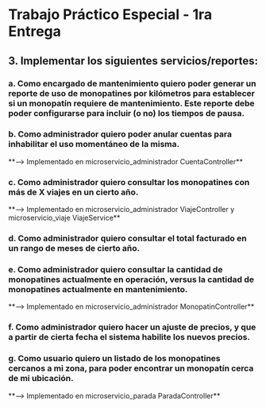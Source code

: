 <h1>Trabajo Práctico Especial - 1ra Entrega</h1>

<h2>3. Implementar los siguientes servicios/reportes:</h2>

<h3>a. Como encargado de mantenimiento quiero poder generar un reporte de uso de monopatines por
kilómetros para establecer si un monopatín requiere de mantenimiento. Este reporte debe poder
configurarse para incluir (o no) los tiempos de pausa.</h3>

<h3>b. Como administrador quiero poder anular cuentas para inhabilitar el uso momentáneo de la
misma.</h3>
**--> Implementado en microservicio_administrador CuentaController**

<h3>c. Como administrador quiero consultar los monopatines con más de X viajes en un cierto año.</h3>
**--> Implementado en microservicio_administrador ViajeController y microservicio_viaje ViajeService**

<h3>d. Como administrador quiero consultar el total facturado en un rango de meses de cierto año.</h3>

<h3>e. Como administrador quiero consultar la cantidad de monopatines actualmente en operación,
versus la cantidad de monopatines actualmente en mantenimiento.</h3>
**--> Implementado en microservicio_administrador MonopatinController**

<h3>f. Como administrador quiero hacer un ajuste de precios, y que a partir de cierta fecha el sistema
habilite los nuevos precios.</h3>

<h3>g. Como usuario quiero un listado de los monopatines cercanos a mi zona, para poder encontrar
un monopatín cerca de mi ubicación.</h3>
**--> Implementado en microservicio_parada ParadaController**
